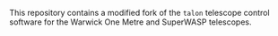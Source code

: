 This repository contains a modified fork of the `talon` telescope control software for the Warwick One Metre and SuperWASP telescopes.
